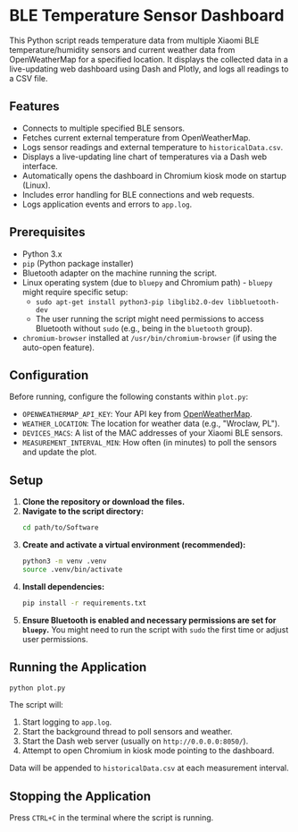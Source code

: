 # BLE Temperature Sensor Dashboard

This Python script reads temperature data from multiple Xiaomi BLE temperature/humidity sensors and current weather data from OpenWeatherMap for a specified location. It displays the collected data in a live-updating web dashboard using Dash and Plotly, and logs all readings to a CSV file.

## Features

*   Connects to multiple specified BLE sensors.
*   Fetches current external temperature from OpenWeatherMap.
*   Logs sensor readings and external temperature to `historicalData.csv`.
*   Displays a live-updating line chart of temperatures via a Dash web interface.
*   Automatically opens the dashboard in Chromium kiosk mode on startup (Linux).
*   Includes error handling for BLE connections and web requests.
*   Logs application events and errors to `app.log`.

## Prerequisites

*   Python 3.x
*   `pip` (Python package installer)
*   Bluetooth adapter on the machine running the script.
*   Linux operating system (due to `bluepy` and Chromium path) - `bluepy` might require specific setup:
    *   `sudo apt-get install python3-pip libglib2.0-dev libbluetooth-dev`
    *   The user running the script might need permissions to access Bluetooth without `sudo` (e.g., being in the `bluetooth` group).
*   `chromium-browser` installed at `/usr/bin/chromium-browser` (if using the auto-open feature).

## Configuration

Before running, configure the following constants within `plot.py`:

*   `OPENWEATHERMAP_API_KEY`: Your API key from [OpenWeatherMap](https://openweathermap.org/).
*   `WEATHER_LOCATION`: The location for weather data (e.g., "Wroclaw, PL").
*   `DEVICES_MACS`: A list of the MAC addresses of your Xiaomi BLE sensors.
*   `MEASUREMENT_INTERVAL_MIN`: How often (in minutes) to poll the sensors and update the plot.

## Setup

1.  **Clone the repository or download the files.**
2.  **Navigate to the script directory:**
    ```bash
    cd path/to/Software
    ```
3.  **Create and activate a virtual environment (recommended):**
    ```bash
    python3 -m venv .venv
    source .venv/bin/activate
    ```
4.  **Install dependencies:**
    ```bash
    pip install -r requirements.txt
    ```
5.  **Ensure Bluetooth is enabled and necessary permissions are set for `bluepy`.** You might need to run the script with `sudo` the first time or adjust user permissions.

## Running the Application

```bash
python plot.py
```

The script will:

1.  Start logging to `app.log`.
2.  Start the background thread to poll sensors and weather.
3.  Start the Dash web server (usually on `http://0.0.0.0:8050/`).
4.  Attempt to open Chromium in kiosk mode pointing to the dashboard.

Data will be appended to `historicalData.csv` at each measurement interval.

## Stopping the Application

Press `CTRL+C` in the terminal where the script is running. 